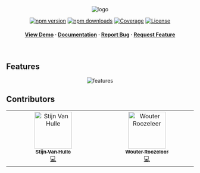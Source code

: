 <div align="center">

<img src="https://raw.githubusercontent.com/kubb-project/kubb/main/assets/banner.png" alt="logo"  height="auto" />

[![npm version][npm-version-src]][npm-version-href]
[![npm downloads][npm-downloads-src]][npm-downloads-href]
[![Coverage][coverage-src]][coverage-href]
[![License][license-src]][license-href]

<!-- ALL-CONTRIBUTORS-BADGE:START - Do not remove or modify this section -->
<!-- ALL-CONTRIBUTORS-BADGE:END -->
</p>

<h4>
    <a href="https://codesandbox.io/s/github/kubb-project/kubb/tree/main/examples/typescript" target="_blank">View Demo</a>
    <span> · </span>
      <a href="https://kubb.dev/" target="_blank">Documentation</a>
    <span> · </span>
      <a href="https://github.com/kubb-project/kubb/issues/" target="_blank">Report Bug</a>
    <span> · </span>
      <a href="https://github.com/kubb-project/kubb/issues/" target="_blank">Request Feature</a>
  </h4>
</div>

<br />

## Features

<div align="center">
  <img src="https://raw.githubusercontent.com/kubb-project/kubb/main/assets/features.png" alt="features"  height="auto" />
</div>

## Contributors

<!-- ALL-CONTRIBUTORS-LIST:START - Do not remove or modify this section -->
<!-- prettier-ignore-start -->
<!-- markdownlint-disable -->
<table>
  <tbody>
    <tr>
    <td align="center" valign="top" width="14.28%"><a href="http://www.stijnvanhulle.be"><img src="https://avatars.githubusercontent.com/u/5904681?v=4?s=100" width="100px;" alt="Stijn Van Hulle"/><br /><sub><b>Stijn Van Hulle</b></sub></a><br /><a href="https://github.com/kubb-project/kubb/commits?author=stijnvanhulle" title="Code">💻</a></td>
      <td align="center" valign="top" width="14.28%"><a href="https://fosstodon.org/@xphentom"><img src="https://avatars.githubusercontent.com/u/5096867?v=4?s=100" width="100px;" alt="Wouter Roozeleer"/><br /><sub><b>Wouter Roozeleer</b></sub></a><br /><a href="https://github.com/kubb-project/kubb/commits?author=xPhentom" title="Code">💻</a></td>
    </tr>
  </tbody>
</table>

<!-- markdownlint-restore -->
<!-- prettier-ignore-end -->

<!-- ALL-CONTRIBUTORS-LIST:END -->
<!-- prettier-ignore-start -->
<!-- markdownlint-disable -->

<!-- markdownlint-restore -->
<!-- prettier-ignore-end -->

<!-- ALL-CONTRIBUTORS-LIST:END -->

<!-- Badges -->

[npm-version-src]: https://img.shields.io/npm/v/@kubb/core?flat&colorA=18181B&colorB=f58517
[npm-version-href]: https://npmjs.com/package/@kubb/core
[npm-downloads-src]: https://img.shields.io/npm/dm/@kubb/core?flat&colorA=18181B&colorB=f58517
[npm-downloads-href]: https://npmjs.com/package/@kubb/core
[license-src]: https://img.shields.io/github/license/kubb-project/kubb.svg?flat&colorA=18181B&colorB=f58517
[license-href]: https://github.com/kubb-project/kubb/blob/main/LICENSE
[build-src]: https://img.shields.io/github/actions/workflow/status/kubb-project/kubb/ci.yaml?style=flat&colorA=18181B&colorB=f58517
[build-href]: https://www.npmjs.com/package/@kubb/core
[minified-src]: https://img.shields.io/bundlephobia/min/@kubb/core?style=flat&colorA=18181B&colorB=f58517
[minified-href]: https://www.npmjs.com/package/@kubb/core
[coverage-src]: https://img.shields.io/codecov/c/github/kubb-project/kubb?style=flat&colorA=18181B&colorB=f58517
[coverage-href]: https://www.npmjs.com/package/@kubb/core
